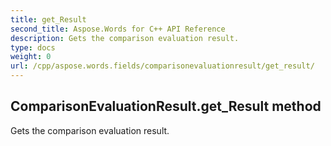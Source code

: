 ```yaml
---
title: get_Result
second_title: Aspose.Words for C++ API Reference
description: Gets the comparison evaluation result. 
type: docs
weight: 0
url: /cpp/aspose.words.fields/comparisonevaluationresult/get_result/
---
```

## ComparisonEvaluationResult.get_Result method


Gets the comparison evaluation result.

